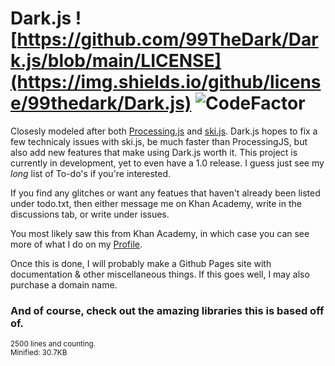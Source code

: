 # Dark.js ![https://github.com/99TheDark/Dark.js/blob/main/LICENSE](https://img.shields.io/github/license/99thedark/Dark.js) ![CodeFactor](https://www.codefactor.io/repository/github/99thedark/dark.js/badge)

Closesly modeled after both [Processing.js](https://github.com/processing-js/processing-js) and [ski.js](https://github.com/thelegendski/ski.js/).
Dark.js hopes to fix a few technicaly issues with ski.js, be much faster than ProcessingJS, but also add new features that make using Dark.js worth it.
This project is currently in development, yet to even have a 1.0 release. I guess just see my _long_ list of To-do's if you're interested.

If you find any glitches or want any featues that haven't already been listed under todo.txt, then either message me on Khan Academy, write in the discussions tab, or write under issues.

You most likely saw this from Khan Academy, in which case you can see more of what I do on my [Profile](https://www.khanacademy.org/profile/kaid_1007444411542956194078854/projects).

Once this is done, I will probably make a Github Pages site with documentation & other miscellaneous things. If this goes well, I may also purchase a domain name.

### And of course, check out the amazing libraries this is based off of.

<sup>2500 lines and counting.</sup><br>
<sub>Minified: 30.7KB</sub>
